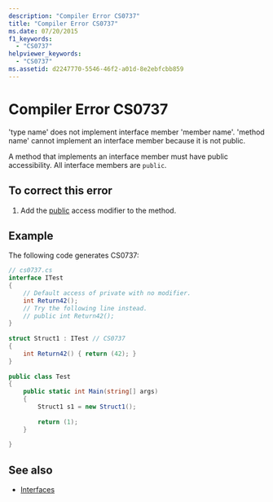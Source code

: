 ```yaml
---
description: "Compiler Error CS0737"
title: "Compiler Error CS0737"
ms.date: 07/20/2015
f1_keywords: 
  - "CS0737"
helpviewer_keywords: 
  - "CS0737"
ms.assetid: d2247770-5546-46f2-a01d-8e2ebfcbb859
---
```

# Compiler Error CS0737
'type name' does not implement interface member 'member name'. 'method name' cannot implement an interface member because it is not public.  
  
 A method that implements an interface member must have public accessibility. All interface members are `public`.  
  
## To correct this error  
  
1. Add the [public](../language-reference/keywords/public.md) access modifier to the method.  
  
## Example  
 The following code generates CS0737:  
  
```csharp  
// cs0737.cs  
interface ITest  
{  
    // Default access of private with no modifier.  
    int Return42();  
    // Try the following line instead.  
    // public int Return42();  
}  
  
struct Struct1 : ITest // CS0737  
{  
    int Return42() { return (42); }  
}  
  
public class Test  
{  
    public static int Main(string[] args)  
    {  
        Struct1 s1 = new Struct1();  
  
        return (1);  
    }  
  
}  
```  
  
## See also

- [Interfaces](../programming-guide/interfaces/index.md)

